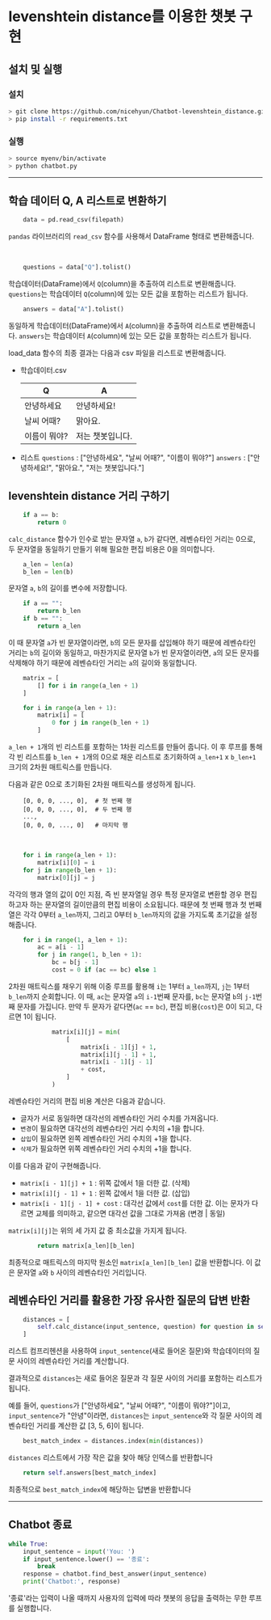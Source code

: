 # levenshtein distance를 이용한 챗봇 구현

## 설치 및 실행

### 설치

```bash
> git clone https://github.com/nicehyun/Chatbot-levenshtein_distance.git
> pip install -r requirements.txt
```

### 실행

```bash
> source myenv/bin/activate
> python chatbot.py
```

---

## 학습 데이터 Q, A 리스트로 변환하기

```python
    data = pd.read_csv(filepath)
```

`pandas` 라이브러리의 `read_csv` 함수를 사용해서 DataFrame 형태로 변환해줍니다.

</br>

```python
    questions = data["Q"].tolist()
```

학습데이터(DataFrame)에서 `Q`(column)을 추출하여 리스트로 변환해줍니다.
`questions`는 학습데이터 `Q`(column)에 있는 모든 값을 포함하는 리스트가 됩니다.
</br>

```python
    answers = data["A"].tolist()
```

동일하게 학습데이터(DataFrame)에서 `A`(column)을 추출하여 리스트로 변환해줍니다.
`answers`는 학습데이터 `A`(column)에 있는 모든 값을 포함하는 리스트가 됩니다.
</br>

load_data 함수의 최종 결과는 다음과 csv 파일을 리스트로 변환해줍니다.

- 학습데이터.csv

  | Q            | A                |
  | ------------ | ---------------- |
  | 안녕하세요   | 안녕하세요!      |
  | 날씨 어때?   | 맑아요.          |
  | 이름이 뭐야? | 저는 챗봇입니다. |

- 리스트
  `questions` : ["안녕하세요", "날씨 어때?", "이름이 뭐야?"]
  `answers` : ["안녕하세요!", "맑아요.", "저는 챗봇입니다."]

## levenshtein distance 거리 구하기

```python
    if a == b:
        return 0
```

`calc_distance` 함수가 인수로 받는 문자열 `a`, `b`가 같다면, 레벤슈타인 거리는 0으로, 두 문자열을 동일하기 만들기 위해 필요한 편집 비용은 0을 의미합니다.
</br>

```python
    a_len = len(a)
    b_len = len(b)
```

문자열 `a`, `b`의 길이를 변수에 저장합니다.
</br>

```python
    if a == "":
        return b_len
    if b == "":
        return a_len
```

이 때 문자열 `a`가 빈 문자열이라면, `b`의 모든 문자를 삽입해야 하기 때문에 레벤슈타인 거리는 `b`의 길이와 동일하고, 마찬가지로 문자열 `b`가 빈 문자열이라면, `a`의 모든 문자를 삭제해야 하기 때문에 레벤슈타인 거리는 `a`의 길이와 동일합니다.
</br>

```python
    matrix = [
        [] for i in range(a_len + 1)
    ]

    for i in range(a_len + 1):
        matrix[i] = [
            0 for j in range(b_len + 1)
        ]
```

`a_len + 1`개의 빈 리스트를 포함하는 1차원 리스트를 만들어 줍니다. 이 후 루프를 통해 각 빈 리스트를 `b_len + 1`개의 0으로 채운 리스트로 초기화하여 `a_len+1` x `b_len+1` 크기의 2차원 매트릭스를 만듭니다.

다음과 같은 0으로 초기화된 2차원 매트릭스를 생성하게 됩니다.

```plain
    [0, 0, 0, ..., 0],  # 첫 번째 행
    [0, 0, 0, ..., 0],  # 두 번째 행
    ...,
    [0, 0, 0, ..., 0]   # 마지막 행
```

</br>

```python
    for i in range(a_len + 1):
        matrix[i][0] = i
    for j in range(b_len + 1):
        matrix[0][j] = j
```

각각의 행과 열의 값이 0인 지점, 즉 빈 분자열일 경우 특정 문자열로 변환할 경우 편집하고자 하는 문자열의 길이만큼의 편집 비용이 소요됩니다.
때문에 첫 번째 행과 첫 번째 열은 각각 0부터 `a_len`까지, 그리고 0부터 `b_len`까지의 값을 가지도록 초기값을 설정해줍니다.
</br>

```python
    for i in range(1, a_len + 1):
        ac = a[i - 1]
        for j in range(1, b_len + 1):
            bc = b[j - 1]
            cost = 0 if (ac == bc) else 1
```

2차원 매트릭스를 채우기 위해 이중 루프를 활용해 `i`는 1부터 `a_len`까지, `j`는 1부터 `b_len`까지 순회합니다.
이 때, `ac`는 문자열 `a`의 `i-1`번째 문자를, `bc`는 문자열 `b`의 `j-1`번째 문자를 가집니다.
만약 두 문자가 같다면(`ac` == `bc`), 편집 비용(`cost`)은 0이 되고, 다르면 1이 됩니다.
</br>

```python
            matrix[i][j] = min(
                [
                    matrix[i - 1][j] + 1,
                    matrix[i][j - 1] + 1,
                    matrix[i - 1][j - 1]
                    + cost,
                ]
            )
```

레벤슈타인 거리의 편집 비용 계산은 다음과 같습니다.

- 글자가 서로 동일하면 대각선의 레벤슈타인 거리 수치를 가져옵니다.
- `변경`이 필요하면 대각선의 레벤슈타인 거리 수치의 +1을 합니다.
- `삽입`이 필요하면 왼쪽 레벤슈타인 거리 수치의 +1을 합니다.
- `삭제`가 필요하면 위쪽 레벤슈타인 거리 수치의 +1을 합니다.

이를 다음과 같이 구현해줍니다.

- `matrix[i - 1][j] + 1` : 위쪽 값에서 1을 더한 값. (삭제)
- `matrix[i][j - 1] + 1` : 왼쪽 값에서 1을 더한 값. (삽입)
- `matrix[i - 1][j - 1] + cost` : 대각선 값에서 `cost`를 더한 값. 이는 문자가 다르면 교체를 의미하고, 같으면 대각선 값을 그대로 가져옴 (변경 | 동일)

`matrix[i][j]`는 위의 세 가지 값 중 최소값을 가지게 됩니다.
</br>

```python
        return matrix[a_len][b_len]
```

최종적으로 매트릭스의 마지막 원소인 `matrix[a_len][b_len]` 값을 반환합니다. 이 값은 문자열 `a`와 `b` 사이의 레벤슈타인 거리입니다.

## 레벤슈타인 거리를 활용한 가장 유사한 질문의 답변 반환

```python
    distances = [
        self.calc_distance(input_sentence, question) for question in self.questions
    ]
```

리스트 컴프리헨션을 사용하여 `input_sentence`(새로 들어온 질문)와 학습데이터의 질문 사이의 레벤슈타인 거리를 계산합니다.

결과적으로 `distances`는 새로 들어온 질문과 각 질문 사이의 거리를 포함하는 리스트가 됩니다.

예를 들어, `questions`가 ["안녕하세요", "날씨 어때?", "이름이 뭐야?"]이고, `input_sentence`가 "안녕"이라면, `distances`는 `input_sentence`와 각 질문 사이의 레벤슈타인 거리를 계산한 값 [3, 5, 6]이 됩니다.
</br>

```python
    best_match_index = distances.index(min(distances))
```

`distances` 리스트에서 가장 작은 값을 찾아 해당 인덱스를 반환합니다
</br>

```python
    return self.answers[best_match_index]
```

최종적으로 `best_match_index`에 해당하는 답변을 반환합니다
</br>

---

## Chatbot 종료

```python
while True:
    input_sentence = input('You: ')
    if input_sentence.lower() == '종료':
        break
    response = chatbot.find_best_answer(input_sentence)
    print('Chatbot:', response)
```

'종료'라는 입력이 나올 때까지 사용자의 입력에 따라 챗봇의 응답을 출력하는 무한 루프를 실행합니다.
